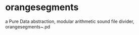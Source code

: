 # orangesegments
a Pure Data abstraction, modular arithmetic sound file divider, orangesegments~.pd
